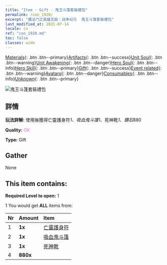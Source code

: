 ```yaml
---
title: "Item - Gift - 鬼王斗篷套裝禮包"
permalink: /con_1920/
excerpt: "魔法门之英雄无敌：战争纪元  鬼王斗篷套裝禮包"
last_modified_at: 2021-07-14
locale: cn
ref: "con_1920.md"
toc: false
classes: wide
---
```

 [Materials](/ItemsCN/){: .btn .btn--primary}[Artifacts](/ItemsCN/Artifacts/){: .btn .btn--success}[Unit Soul](/ItemsCN/UnitSoul/){: .btn .btn--warning}[Unit Awakening](/ItemsCN/UnitAwakening/){: .btn .btn--danger}[Hero Soul](/ItemsCN/HeroSoul/){: .btn .btn--info}[Hero Skill](/ItemsCN/HeroSkill/){: .btn .btn--primary}[Gift](/ItemsCN/Gift/){: .btn .btn--success}[Event related](/ItemsCN/Events/){: .btn .btn--warning}[Avatars](/ItemsCN/Avatars/){: .btn .btn--danger}[Consumables](/ItemsCN/Consumables/){: .btn .btn--info}[Unknown](/ItemsCN/Unknown/){: .btn .btn--primary}

 ![鬼王斗篷套裝禮包](/images/t/i_907543.png)

## 詳情
 **玩法詳解:** 使用後獲得亡靈護身符*1、吸血鬼斗篷*1、死神靴*1、鑽石*880

 **Quality:** <span style="color: #DA70D6">OK</span>

 **Type:** Gift

## Gather

  None

## This item contains:

 **Required Level to open:** 1

 1 You would get **ALL** items  from:

  | Nr | Amount |     Item    |
  |:---|:-------|:------------|
  | 1 |  **1x** | [亡靈護身符](/cn/Items/art_129/) |  | 
  | 2 |  **1x** | [吸血鬼斗篷](/cn/Items/art_130/) |  | 
  | 3 |  **1x** | [死神靴](/cn/Items/art_131/) |  | 
  | 4 |  **880x** | <i class="fas fa-gem"/> |  | 
